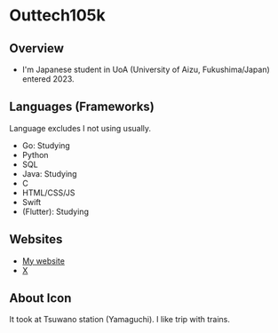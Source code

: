 # Outtech105k

## Overview

- I'm Japanese student in UoA (University of Aizu, Fukushima/Japan) entered 2023.

## Languages (Frameworks)

Language excludes I not using usually.

- Go: Studying
- Python
- SQL
- Java: Studying
- C
- HTML/CSS/JS
- Swift
- (Flutter): Studying

## Websites

- [My website](https://outtech105.com/)
- [X](https://x.com/105techno/)

## About Icon

It took at Tsuwano station (Yamaguchi). I like trip with trains.
